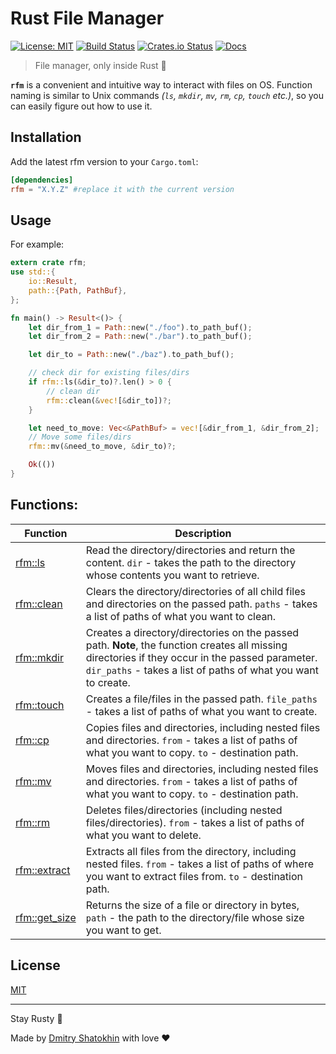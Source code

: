 # **R**ust **F**ile **M**anager

[![License: MIT](https://img.shields.io/badge/License-MIT-yellow.svg)](https://opensource.org/licenses/MIT)
[![Build Status](https://travis-ci.com/dmtrshat/rfm.svg?branch=main)](https://travis-ci.com/dmtrshat/rfm)
[![Crates.io Status](https://img.shields.io/crates/v/rfm.svg)](https://crates.io/crates/rfm)
[![Docs](https://docs.rs/rfm/badge.svg)](https://docs.rs/rfm)

> File manager, only inside Rust 🦀

**`rfm`** is a convenient and intuitive way to interact with files on OS. Function naming is similar to Unix commands _(`ls`, `mkdir`, `mv`, `rm`, `cp`, `touch` etc.)_, so you can easily figure out how to use it.

## Installation

Add the latest rfm version to your `Cargo.toml`:

```toml
[dependencies]
rfm = "X.Y.Z" #replace it with the current version
```

## Usage

For example:

```rust
extern crate rfm;
use std::{
    io::Result,
    path::{Path, PathBuf},
};

fn main() -> Result<()> {
    let dir_from_1 = Path::new("./foo").to_path_buf();
    let dir_from_2 = Path::new("./bar").to_path_buf();

    let dir_to = Path::new("./baz").to_path_buf();

    // check dir for existing files/dirs
    if rfm::ls(&dir_to)?.len() > 0 {
        // clean dir
        rfm::clean(&vec![&dir_to])?;
    }

    let need_to_move: Vec<&PathBuf> = vec![&dir_from_1, &dir_from_2];
    // Move some files/dirs
    rfm::mv(&need_to_move, &dir_to)?;

    Ok(())
}
```

## Functions:

| Function | Description |
| ----------------- | ----------------------------------------------------------------------------------------------------- |
| [rfm::ls]() | Read the directory/directories and return the content. `dir` - takes the path to the directory whose contents you want to retrieve. |
| [rfm::clean]() |  Clears the directory/directories of all child files and directories on the passed path. `paths` - takes a list of paths of what you want to clean. |
| [rfm::mkdir]() | Creates a directory/directories on the passed path. **Note**, the function creates all missing directories if they occur in the passed parameter. `dir_paths` - takes a list of paths of what you want to create. |
| [rfm::touch]() | Creates a file/files in the passed path. `file_paths` - takes a list of paths of what you want to create. |
| [rfm::cp]() | Copies files and directories, including nested files and directories. `from` - takes a list of paths of what you want to copy. `to` - destination path. |
| [rfm::mv]() | Moves files and directories, including nested files and directories. `from` - takes a list of paths of what you want to copy. `to` - destination path. |
| [rfm::rm]() | Deletes files/directories (including nested files/directories). `from` - takes a list of paths of what you want to delete. |
| [rfm::extract]() | Extracts all files from the directory, including nested files. `from` - takes a list of paths of where you want to extract files from. `to` - destination path. |
| [rfm::get_size]() | Returns the size of a file or directory in bytes, `path` - the path to the directory/file whose size you want to get. |

## License

[MIT](LICENSE)

---
Stay Rusty 🦀

Made by [Dmitry Shatokhin](https://github.com/dmtrshat) with love ❤️
